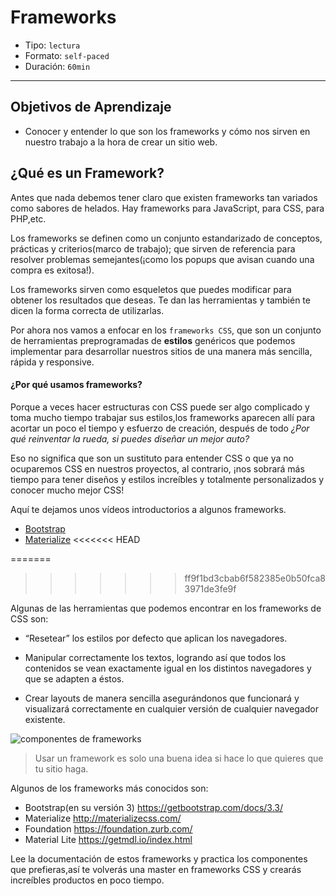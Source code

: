 # Frameworks

- Tipo: `lectura`
- Formato: `self-paced`
- Duración: `60min`

***

## Objetivos de Aprendizaje

- Conocer y entender lo que son los frameworks y cómo nos sirven en nuestro
  trabajo a la hora de crear un sitio web.

## ¿Qué es un Framework?

Antes que nada debemos tener claro que existen frameworks tan variados como
sabores de helados. Hay frameworks para JavaScript, para CSS, para PHP,etc.


Los frameworks se definen como un conjunto estandarizado de conceptos,
prácticas y criterios(marco de trabajo); que sirven de referencia para
resolver problemas semejantes(¡como los popups que avisan cuando una compra
es exitosa!).

Los frameworks sirven como esqueletos que puedes modificar para obtener los
resultados que deseas. Te dan las herramientas y también te dicen la forma
correcta de utilizarlas.

Por ahora nos vamos a enfocar en los `frameworks CSS`, que son un conjunto de
herramientas preprogramadas de **estilos** genéricos que podemos implementar para
desarrollar nuestros sitios de una manera más sencilla, rápida y responsive.

#### ¿Por qué usamos frameworks?

Porque a veces hacer estructuras con CSS puede  ser algo complicado y toma
mucho tiempo trabajar sus estilos,los frameworks aparecen allí para
acortar un poco el tiempo y esfuerzo de creación, después de todo
_¿Por qué reinventar la rueda, si puedes diseñar un mejor auto?_

Eso no significa que son un sustituto para entender CSS o que ya no
ocuparemos CSS en nuestros proyectos, al contrario, ¡nos sobrará más
tiempo para tener diseños y estilos increíbles y totalmente personalizados
y conocer mucho mejor CSS!


Aquí te dejamos unos vídeos introductorios a algunos frameworks.
+ [Bootstrap](https://youtu.be/_2TLe8DyhEY)
+ [Materialize](https://youtu.be/Plk9vbu7a3c?t=18s)
<<<<<<< HEAD

=======
>>>>>>> ff9f1bd3cbab6f582385e0b50fca83971de3fe9f


Algunas de las herramientas que podemos encontrar en los frameworks de
CSS son:

- “Resetear” los estilos por defecto que aplican los navegadores.


- Manipular correctamente los textos, logrando así que todos los contenidos se
vean exactamente igual en los distintos navegadores y que se adapten a éstos.

- Crear layouts de manera sencilla asegurándonos que funcionará y visualizará
correctamente en cualquier versión de cualquier navegador existente.

![componentes de frameworks](https://lh3.googleusercontent.com/-VklSSe3lPpE/WXeOFf__wqI/AAAAAAAAGbI/RnPVJQHJbDoc-NHkJYSGzE-jBtYXMjL2QCLcBGAs/s620/bootstrap-02.png)

> Usar un framework es solo una buena idea si hace lo que quieres
 que tu sitio haga.


Algunos de los frameworks más conocidos son:

- Bootstrap(en su versión 3)  https://getbootstrap.com/docs/3.3/
- Materialize  http://materializecss.com/
- Foundation   https://foundation.zurb.com/
- Material Lite  https://getmdl.io/index.html

>
Lee la documentación de estos frameworks y practica los componentes que
prefieras,así te volverás una master en frameworks CSS y crearás increíbles
productos en poco tiempo.

